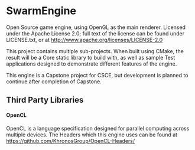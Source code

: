 # SwarmEngine
Open Source game engine, using OpenGL as the main renderer. Licensed under the Apache License 2.0; full text of the license can be found under LICENSE.txt, or at http://www.apache.org/licenses/LICENSE-2.0

This project contains multiple sub-projects. When built using CMake, the result will be a Core static library to build with, as well as sample Test applications designed to demonstrate different features of the engine.

This engine is a Capstone project for CSCE, but development is planned to continue after completion of Capstone.



## Third Party Libraries

#### OpenCL
OpenCL is a language specification designed for parallel computing across multiple devices.
The Headers which this engine uses can be found at <https://github.com/KhronosGroup/OpenCL-Headers/>